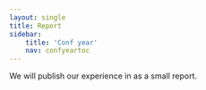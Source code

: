 ```yaml
---
layout: single
title: Report
sidebar:
    title: 'Conf year'
    nav: confyeartoc
---
```


We will publish our experience in as a small report.
